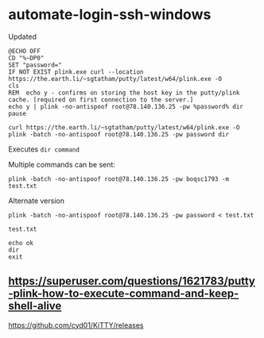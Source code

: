 # automate-login-ssh-windows


Updated
```
@ECHO OFF
CD "%~DP0"
SET "password="
IF NOT EXIST plink.exe curl --location https://the.earth.li/~sgtatham/putty/latest/w64/plink.exe -O
cls
REM  echo y - confirms on storing the host key in the putty/plink cache. [required on first connection to the server.]
echo y | plink -no-antispoof root@78.140.136.25 -pw %password% dir
pause
```


```
curl https://the.earth.li/~sgtatham/putty/latest/w64/plink.exe -O
plink -batch -no-antispoof root@78.140.136.25 -pw password dir
```
Executes `dir command`


Multiple commands can be sent:
```
plink -batch -no-antispoof root@78.140.136.25 -pw boqsc1793 -m test.txt
```
Alternate version
```
plink -batch -no-antispoof root@78.140.136.25 -pw password < test.txt
```

`test.txt`
```
echo ok
dir
exit

```


## https://superuser.com/questions/1621783/putty-plink-how-to-execute-command-and-keep-shell-alive
https://github.com/cyd01/KiTTY/releases
